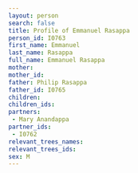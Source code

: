 ```yaml
---
layout: person
search: false
title: Profile of Emmanuel Rasappa
person_id: I0763
first_name: Emmanuel
last_name: Rasappa
full_name: Emmanuel Rasappa
mother: 
mother_id: 
father: Philip Rasappa
father_id: I0765
children:
children_ids:
partners:
 - Mary Anandappa
partner_ids:
 - I0762
relevant_trees_names:
relevant_trees_ids:
sex: M
---
```



